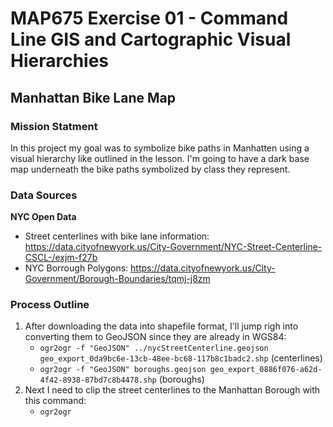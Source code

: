 # MAP675 Exercise 01 - Command Line GIS and Cartographic Visual Hierarchies
## Manhattan Bike Lane Map  

### Mission Statment
In this project my goal was to symbolize bike paths in Manhatten using a visual hierarchy like outlined in the lesson. I'm going to have a dark base map underneath the bike paths symbolized by class they represent.

### Data Sources
**NYC Open Data**
- Street centerlines with bike lane information: https://data.cityofnewyork.us/City-Government/NYC-Street-Centerline-CSCL-/exjm-f27b
- NYC Borrough Polygons: https://data.cityofnewyork.us/City-Government/Borough-Boundaries/tqmj-j8zm

### Process Outline
1. After downloading the data into shapefile format, I'll jump righ into converting them to GeoJSON since they are already in WGS84:
    - `ogr2ogr -f "GeoJSON" ../nycStreetCenterline.geojson geo_export_0da9bc6e-13cb-48ee-bc68-117b8c1badc2.shp` (centerlines)
    - `ogr2ogr -f "GeoJSON" boroughs.geojson geo_export_0886f076-a62d-4f42-8938-87bd7c8b4478.shp` (boroughs)
2. Next I need to clip the street centerlines to the Manhattan Borough with this command:
    - `ogr2ogr `